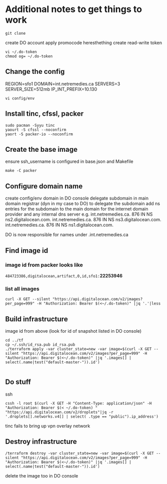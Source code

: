 # Additional notes to get things to work

```
git clone
```
create DO account
apply promocode heresthething
create read-write token
```
vi ~/.do-token
chmod og= ~/.do-token
```
## Change the config
REGION=sfo1
DOMAIN=int.netremedies.ca
SERVERS=3
SERVER_SIZE=512mb
IP_INT_PREFIX=10.130
```
vi config/env
```
## Install tinc, cfssl, packer
```
sudo pacman -Syyu tinc
yaourt -S cfssl --noconfirm
yaort -S packer-io --noconfirm
```
## Create the base image
ensure ssh_username is configured in base.json and Makefile
```
make -C packer
```
## Configure domain name
create  config/env domain in DO console
delegate subdomain in main domain registrar (dyn in my case to DO)
to delegate the subdomain add ns entries for the subdomain to the main domain for the internet domain provider and any internal dns server
e.g.
int.netremedies.ca.	876	IN	NS	ns2.digitalocean.com.
int.netremedies.ca.	876	IN	NS	ns3.digitalocean.com.
int.netremedies.ca.	876	IN	NS	ns1.digitalocean.com.

DO is now responsible for names under .int.netremedies.ca
## Find image id
### image id from packer looks like

`484723386,digitalocean,artifact,0,id,sfo1:`**22253946**

### list all images
```
curl -X GET --silent "https://api.digitalocean.com/v2/images?per_page=999" -H "Authorization: Bearer $(<~/.do-token)" |jq '.'|less
```
## Build infrastructure
image id from above (look for id of snapshot listed in DO console)
```
cd ../tf
cp ~/.ssh/id_rsa.pub id_rsa.pub
./terraform apply -var cluster_state=new -var image=$(curl -X GET --silent "https://api.digitalocean.com/v2/images?per_page=999" -H "Authorization: Bearer $(<~/.do-token)" |jq '.images[] | select(.name|test("default-master-")).id')


```
## Do stuff

ssh
```
cssh -l root $(curl -X GET -H "Content-Type: application/json" -H "Authorization: Bearer $(< ~/.do-token) " "https://api.digitalocean.com/v2/droplets"|jq -r '.droplets[].networks.v4[] | select( .type == "public").ip_address')
```
tinc fails to bring up vpn overlay network

## Destroy infrastructure
```
/terraform destroy -var cluster_state=new -var image=$(curl -X GET --silent "https://api.digitalocean.com/v2/images?per_page=999" -H "Authorization: Bearer $(<~/.do-token)" |jq '.images[] | select(.name|test("default-master-")).id')
```
delete the image too in DO console
